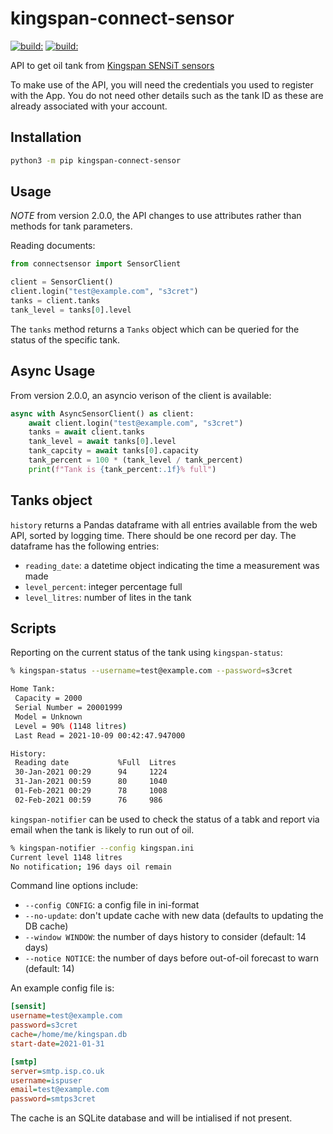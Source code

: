 # kingspan-connect-sensor

[![build:](https://github.com/masaccio/kingspan-connect-sensor/actions/workflows/run-all-tests.yml/badge.svg)](https://github.com/masaccio/kingspan-connect-sensor/actions/workflows/run-all-tests.yml)
[![build:](https://github.com/masaccio/kingspan-connect-sensor/actions/workflows/codeql.yml/badge.svg)](https://github.com/masaccio/kingspan-connect-sensor/actions/workflows/codeql.yml)
<!-- [![codecov](https://codecov.io/gh/masaccio/kingspan-connect-sensor/branch/main/graph/badge.svg?token=EKIUFGT05E)](https://codecov.io/gh/masaccio/kingspan-connect-sensor) -->

API to get oil tank from [Kingspan SENSiT sensors](https://www.kingspan.com/gb/en-gb/products/tank-monitoring-systems/remote-tank-monitoring/sensit-smart-wifi-tank-level-monitoring-kit)

To make use of the API, you will need the credentials you used to register with the App. You do not need other details such as the tank ID as these are already associated with your account.

## Installation

``` bash
python3 -m pip kingspan-connect-sensor
```

## Usage

*NOTE* from version 2.0.0, the API changes to use attributes rather than methods for tank parameters.

Reading documents:

``` python
from connectsensor import SensorClient

client = SensorClient()
client.login("test@example.com", "s3cret")
tanks = client.tanks
tank_level = tanks[0].level
```

The `tanks` method returns a `Tanks` object which can be queried for the status of the specific tank.

## Async Usage

From version 2.0.0, an asyncio verison of the client is available:

``` python
async with AsyncSensorClient() as client:
    await client.login("test@example.com", "s3cret")
    tanks = await client.tanks
    tank_level = await tanks[0].level
    tank_capcity = await tanks[0].capacity
    tank_percent = 100 * (tank_level / tank_percent)
    print(f"Tank is {tank_percent:.1f}% full")
```

## Tanks object

`history` returns a Pandas dataframe with all entries available from the web API, sorted by logging time. There should be one record per day. The dataframe has the following entries:

* `reading_date`: a datetime object indicating the time a measurement was made
* `level_percent`: integer percentage full
* `level_litres`: number of lites in the tank

## Scripts

Reporting on the current status of the tank using `kingspan-status`:

``` bash
% kingspan-status --username=test@example.com --password=s3cret

Home Tank:
 Capacity = 2000
 Serial Number = 20001999
 Model = Unknown
 Level = 90% (1148 litres)
 Last Read = 2021-10-09 00:42:47.947000

History:
 Reading date           %Full  Litres
 30-Jan-2021 00:29      94     1224 
 31-Jan-2021 00:59      80     1040 
 01-Feb-2021 00:29      78     1008 
 02-Feb-2021 00:59      76     986  
```

`kingspan-notifier` can be used to check the status of a tabk and report via email when the tank is likely to run out of oil.

``` bash
% kingspan-notifier --config kingspan.ini
Current level 1148 litres
No notification; 196 days oil remain
```

Command line options include:

* `--config CONFIG`: a config file in ini-format
* `--no-update`: don't update cache with new data (defaults to updating the DB cache)
* `--window WINDOW`: the number of days history to consider (default: 14 days)
* `--notice NOTICE`: the number of days before out-of-oil forecast to warn (default: 14)

An example config file is:

``` ini
[sensit]
username=test@example.com
password=s3cret
cache=/home/me/kingspan.db
start-date=2021-01-31

[smtp]
server=smtp.isp.co.uk
username=ispuser
email=test@example.com
password=smtps3cret
```

The cache is an SQLite database and will be intialised if not present.
